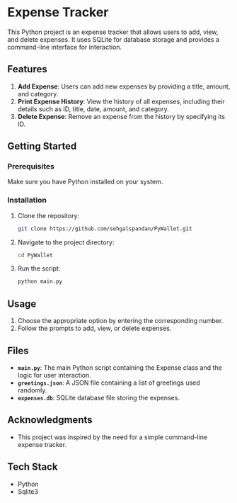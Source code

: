 # Expense Tracker

This Python project is an expense tracker that allows users to add, view, and delete expenses. It uses SQLite for database storage and provides a command-line interface for interaction.

## Features

1. **Add Expense**: Users can add new expenses by providing a title, amount, and category.
2. **Print Expense History**: View the history of all expenses, including their details such as ID, title, date, amount, and category.
3. **Delete Expense**: Remove an expense from the history by specifying its ID.

## Getting Started

### Prerequisites

Make sure you have Python installed on your system.

### Installation

1. Clone the repository:

   ```bash
   git clone https://github.com/sehgalspandan/PyWallet.git
   ```

2. Navigate to the project directory:

   ```bash
   cd PyWallet
   ```

3. Run the script:

   ```bash
   python main.py
   ```

## Usage

1. Choose the appropriate option by entering the corresponding number.
2. Follow the prompts to add, view, or delete expenses.

## Files

- **`main.py`**: The main Python script containing the Expense class and the logic for user interaction.
- **`greetings.json`**: A JSON file containing a list of greetings used randomly.
- **`expenses.db`**: SQLite database file storing the expenses.

## Acknowledgments

- This project was inspired by the need for a simple command-line expense tracker.

## Tech Stack

- Python
- Sqlite3
